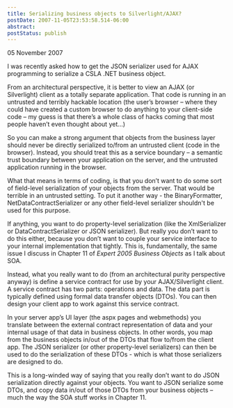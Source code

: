 ```yaml
---
title: Serializing business objects to Silverlight/AJAX?
postDate: 2007-11-05T23:53:58.514-06:00
abstract: 
postStatus: publish
---
```

05 November 2007



I was recently asked how to get the JSON serializer used for AJAX programming to serialize a CSLA .NET business object.

From an architectural perspective, it is better to view an AJAX (or Silverlight) client as a totally separate application. That code is running in an untrusted and terribly hackable location (the user’s browser – where they could have created a custom browser to do anything to your client-side code – my guess is that there’s a whole class of hacks coming that most people haven’t even thought about yet…)

So you can make a strong argument that objects from the business layer should never be directly serialized to/from an untrusted client (code in the browser). Instead, you should treat this as a service boundary – a semantic trust boundary between your application on the server, and the untrusted application running in the browser.

What that means in terms of coding, is that you don’t want to do some sort of field-level serialization of your objects from the server. That would be terrible in an untrusted setting. To put it another way - the BinaryFormatter, NetDataContractSerializer or any other field-level serializer shouldn't be used for this purpose.

If anything, you want to do property-level serialization (like the XmlSerializer or DataContractSerializer or JSON serializer). But really you don’t want to do this either, because you don’t want to couple your service interface to your internal implementation that tightly. This is, fundamentally, the same issue I discuss in Chapter 11 of *Expert 2005 Business Objects* as I talk about SOA.

Instead, what you really want to do (from an architectural purity perspective anyway) is define a service contract for use by your AJAX/Silverlight client. A service contract has two parts: operations and data. The data part is typically defined using formal data transfer objects (DTOs). You can then design your client app to work against this service contract.

In your server app’s UI layer (the aspx pages and webmethods) you translate between the external contract representation of data and your internal usage of that data in business objects. In other words, you map from the business objects in/out of the DTOs that flow to/from the client app. The JSON serializer (or other property-level serializers) can then be used to do the serialization of these DTOs - which is what those serializers are designed to do.

This is a long-winded way of saying that you really don’t want to do JSON serialization directly against your objects. You want to JSON serialize some DTOs, and copy data in/out of those DTOs from your business objects – much the way the SOA stuff works in Chapter 11.
